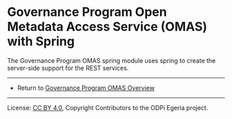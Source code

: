 <!-- SPDX-License-Identifier: CC-BY-4.0 -->
<!-- Copyright Contributors to the ODPi Egeria project. -->

# Governance Program Open Metadata Access Service (OMAS) with Spring

The Governance Program OMAS spring module uses spring to create the server-side support for the REST services.

----

* Return to [Governance Program OMAS Overview](..)

----
License: [CC BY 4.0](https://creativecommons.org/licenses/by/4.0/),
Copyright Contributors to the ODPi Egeria project.

